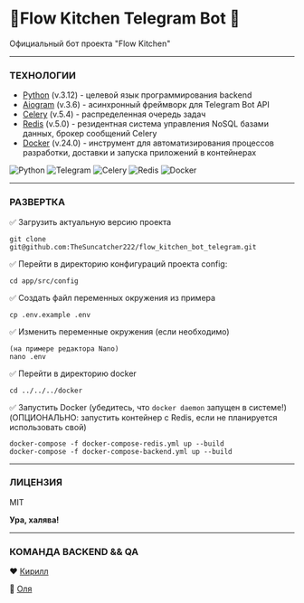 # __🕺Flow Kitchen Telegram Bot 💃__

Официальный бот проекта "Flow Kitchen"

___

### ТЕХНОЛОГИИ

- [Python] (v.3.12) - целевой язык программирования backend
- [Aiogram] (v.3.6) - асинхронный фреймворк для Telegram Bot API
- [Celery] (v.5.4) - распределенная очередь задач
- [Redis] (v.5.0) - резидентная система управления NoSQL базами данных, брокер сообщений Celery
- [Docker] (v.24.0) - инструмент для автоматизирования процессов разработки, доставки и запуска приложений в контейнерах

![Python](https://img.shields.io/badge/python-3670A0?style=for-the-badge&logo=python&logoColor=ffdd54)
![Telegram](https://img.shields.io/badge/Telegram-2CA5E0?style=for-the-badge&logo=telegram&logoColor=white)
![Celery](https://a11ybadges.com/badge?logo=celery)
![Redis](https://img.shields.io/badge/redis-%23DD0031.svg?style=for-the-badge&logo=redis&logoColor=white)
![Docker](https://img.shields.io/badge/docker-%230db7ed.svg?style=for-the-badge&logo=docker&logoColor=white)

[Python]: <https://www.python.org/>
[Aiogram]: <https://aiogram.dev/>
[Celery]: <https://docs.celeryq.dev/en/stable/>
[Redis]: <https://redis.io/>
[Docker]: <https://www.docker.com/>

___

### РАЗВЕРТКА

✅ Загрузить актуальную версию проекта

```
git clone git@github.com:TheSuncatcher222/flow_kitchen_bot_telegram.git
```

✅ Перейти в директорию конфигураций проекта config:

```
cd app/src/config
```

✅ Создать файл переменных окружения из примера

```
cp .env.example .env
```

✅ Изменить переменные окружения (если необходимо)

```
(на примере редактора Nano)
nano .env
```

✅ Перейти в директорию docker

```
cd ../../../docker
```

✅ Запустить Docker (убедитесь, что `docker daemon` запущен в системе!) (ОПЦИОНАЛЬНО: запустить контейнер с Redis, если не планируется использовать свой)

```
docker-compose -f docker-compose-redis.yml up --build
docker-compose -f docker-compose-backend.yml up --build
```

___

### ЛИЦЕНЗИЯ

MIT

**Ура, халява!**

___

### КОМАНДА BACKEND && QA

❤️ [Кирилл](https://github.com/OlgaKopaeva/)

🩷 [Оля](https://github.com/OlgaKopaeva/)
